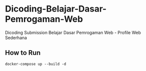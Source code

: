 # Dicoding-Belajar-Dasar-Pemrogaman-Web
Dicoding Submission Belajar Dasar Pemrogaman Web - Profile Web Sederhana

## How to Run
```
docker-compose up --build -d
```
